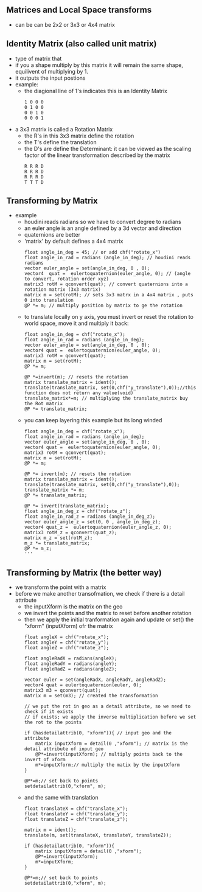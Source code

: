## Matrices and Local Space transforms
- can be can be 2x2 or 3x3 or 4x4 matrix

## Identity Matrix (also called unit matrix)
- type of matrix that
- if you a shape multiply by this matrix it will remain the same shape, equilivent of multiplying by 1.
- it outputs the input postions
- example:
  - the diagional line of 1's indicates this is an Identity Matrix  
    ```
    1 0 0 0
    0 1 0 0
    0 0 1 0
    0 0 0 1
    ```
- a 3x3 matrix is called a Rotation Matrix
  - the R's in this 3x3 matrix define the rotation  
  - the T's define the translation
  - the D's are define the Determinant: it can be viewed as the scaling factor of the linear transformation described by the matrix
    ```
    R R R D
    R R R D
    R R R D
    T T T D
    ```
## Transforming by Matrix 
- example
    - houdini reads radians so we have to convert degree to radians
    - an euler angle is an angle defined by a 3d vector and direction
    - quaternions are better
    - 'matrix' by default defines a 4x4 matrix 
      ```
      float angle_in_deg = 45; // or add chf("rotate_x")
      float angle_in_rad = radians (angle_in_deg); // houdini reads radians
      vector euler_angle = set(angle_in_deg, 0 , 0);
      vector4  quat =  eulertoquaternion(euler_angle, 0); // (angle to convert, rotation order xyz)
      matrix3 rotM = qconvert(quat); // convert quaternions into a rotation matrix (3x3 matrix)
      matrix m = set(rotM); // sets 3x3 matrx in a 4x4 matrix , puts 0 into translation
      @P *= m; // multiply position by matrix to ge the rotation
      ```
    - to translate locally on y axis, you must invert or reset the rotation to world space, move it and multiply it back:
      ```
      float angle_in_deg = chf("rotate_x"); 
      float angle_in_rad = radians (angle_in_deg);
      vector euler_angle = set(angle_in_deg, 0 , 0);
      vector4 quat =  eulertoquaternion(euler_angle, 0);
      matrix3 rotM = qconvert(quat);
      matrix m = set(rotM);
      @P *= m;

      @P *=invert(m); // resets the rotation
      matrix translate_matrix = ident(); 
      translate(translate_matrix, set(0,chf("y_translate"),0));//this function does not return any value(void)
      translate_matrix*=m; // multiplying the translate_matrix buy the Rot matrix
      @P *= translate_matrix;
      ```
    - you can keep layering this example but its long winded
      ```
      float angle_in_deg = chf("rotate_x"); 
      float angle_in_rad = radians (angle_in_deg);
      vector euler_angle = set(angle_in_deg, 0 , 0);
      vector4 quat =  eulertoquaternion(euler_angle, 0);
      matrix3 rotM = qconvert(quat);
      matrix m = set(rotM);
      @P *= m;

      @P *= invert(m); // resets the rotation
      matrix translate_matrix = ident(); 
      translate(translate_matrix, set(0,chf("y_translate"),0)); 
      translate_matrix *= m;
      @P *= translate_matrix;

      @P *= invert(translate_matrix);
      float angle_in_deg_z = chf("rotate_z"); 
      float angle_in_rad_z = radians (angle_in_deg_z);
      vector euler_angle_z = set(0, 0 , angle_in_deg_z);
      vector4 quat_z =  eulertoquaternion(euler_angle_z, 0);
      matrix3 rotM_z = qconvert(quat_z);
      matrix m_z = set(rotM_z);
      m_z *= translate_matrix;    
      @P *= m_z;
      '''
## Transforming by Matrix (the better way)
- we transform the point with a matrix
- before we make another transofmation, we check if there is a detail attribute
  - the inputXform is the matrix on the geo
  - we invert the points and the matrix to reset before another rotation
  - then we apply the initial tranformation again and update or set() the "xform" (inputXform) ofr the matrix
    ```
    float angleX = chf("rotate_x");
    float angleY = chf("rotate_y");
    float angleZ = chf("rotate_z");

    float angleRadX = radians(angleX);
    float angleRadY = radians(angleY);
    float angleRadZ = radians(angleZ);

    vector euler = set(angleRadX, angleRadY, angleRadZ);
    vector4 quat = eulertoquaternion(euler, 0);
    matrix3 m3 = qconvert(quat);
    matrix m = set(m3); // created the transformation 

    // we put the rot in geo as a detail attribute, so we need to check if it exists
    // if exists; we apply the inverse multiplication before we set the rot to the points

    if (hasdetailattrib(0, "xform")){ // input geo and the attribute
        matrix inputXform = detail(0 ,"xform"); // matrix is the detail attribute of input geo
        @P*=invert(inputXform); // multiply points back to the invert of xform
        m*=inputXform;// multiply the matix by the inputXform
    }

    @P*=m;// set back to points
    setdetailattrib(0,"xform", m);
    ```
  - and the same with translation
    ```
    float translateX = chf("translate_x");
    float translateY = chf("translate_y");
    float translateZ = chf("translate_z");

    matrix m = ident();
    translate(m, set(translateX, translateY, translateZ));

    if (hasdetailattrib(0, "xform")){
        matrix inputXform = detail(0 ,"xform");
        @P*=invert(inputXform);
        m*=inputXform;
    }

    @P*=m;// set back to points
    setdetailattrib(0,"xform", m);
    ```
